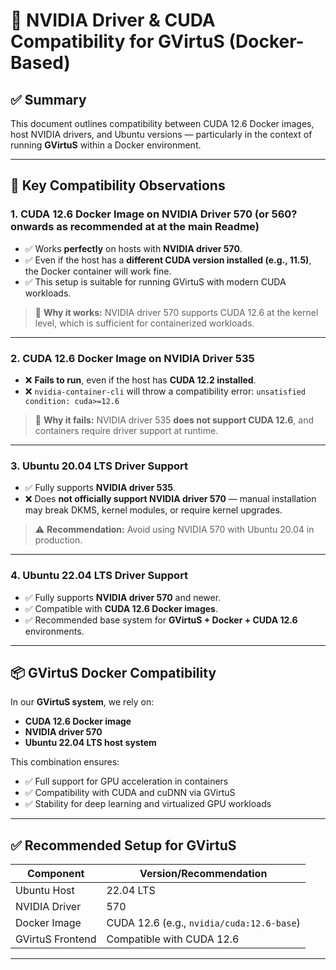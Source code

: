 # 📄 NVIDIA Driver & CUDA Compatibility for GVirtuS (Docker-Based)

## ✅ Summary

This document outlines compatibility between CUDA 12.6 Docker images, host NVIDIA drivers, and Ubuntu versions — particularly in the context of running **GVirtuS** within a Docker environment.

---

## 🔧 Key Compatibility Observations

### 1. **CUDA 12.6 Docker Image on NVIDIA Driver 570** (or 560? onwards as recommended at at the main Readme)

* ✅ Works **perfectly** on hosts with **NVIDIA driver 570**.
* ✅ Even if the host has a **different CUDA version installed (e.g., 11.5)**, the Docker container will work fine.
* ✅ This setup is suitable for running GVirtuS with modern CUDA workloads.

> 📝 **Why it works:** NVIDIA driver 570 supports CUDA 12.6 at the kernel level, which is sufficient for containerized workloads.

---

### 2. **CUDA 12.6 Docker Image on NVIDIA Driver 535**

* ❌ **Fails to run**, even if the host has **CUDA 12.2 installed**.
* ❌ `nvidia-container-cli` will throw a compatibility error:
  `unsatisfied condition: cuda>=12.6`

> 🛑 **Why it fails:** NVIDIA driver 535 **does not support CUDA 12.6**, and containers require driver support at runtime.

---

### 3. **Ubuntu 20.04 LTS Driver Support**

* ✅ Fully supports **NVIDIA driver 535**.
* ❌ Does **not officially support NVIDIA driver 570** — manual installation may break DKMS, kernel modules, or require kernel upgrades.

> ⚠️ **Recommendation:** Avoid using NVIDIA 570 with Ubuntu 20.04 in production.

---

### 4. **Ubuntu 22.04 LTS Driver Support**

* ✅ Fully supports **NVIDIA driver 570** and newer.
* ✅ Compatible with **CUDA 12.6 Docker images**.
* ✅ Recommended base system for **GVirtuS + Docker + CUDA 12.6** environments.

---

## 📦 GVirtuS Docker Compatibility

In our **GVirtuS system**, we rely on:

* **CUDA 12.6 Docker image**
* **NVIDIA driver 570**
* **Ubuntu 22.04 LTS host system**

This combination ensures:

* ✅ Full support for GPU acceleration in containers
* ✅ Compatibility with CUDA and cuDNN via GVirtuS
* ✅ Stability for deep learning and virtualized GPU workloads

---

## ✅ Recommended Setup for GVirtuS

| Component        | Version/Recommendation                    |
| ---------------- | ----------------------------------------- |
| Ubuntu Host      | 22.04 LTS                                 |
| NVIDIA Driver    | 570                                       |
| Docker Image     | CUDA 12.6 (e.g., `nvidia/cuda:12.6-base`) |
| GVirtuS Frontend | Compatible with CUDA 12.6                 |

---

